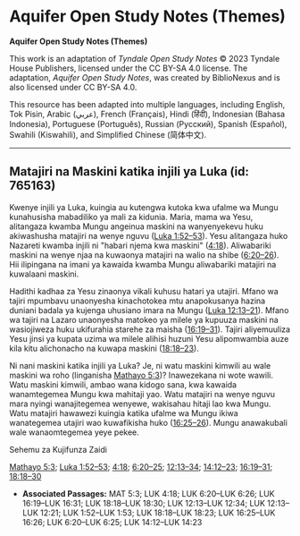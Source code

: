 # Aquifer Open Study Notes (Themes)

**Aquifer Open Study Notes (Themes)**

This work is an adaptation of *Tyndale Open Study Notes* © 2023 Tyndale House Publishers, licensed under the CC BY\-SA 4\.0 license. The adaptation, *Aquifer Open Study Notes*, was created by BiblioNexus and is also licensed under CC BY\-SA 4\.0\.

This resource has been adapted into multiple languages, including English, Tok Pisin, Arabic (عربي), French (Français), Hindi (हिंदी), Indonesian (Bahasa Indonesia), Portuguese (Português), Russian (Русский), Spanish (Español), Swahili (Kiswahili), and Simplified Chinese (简体中文).



--------------------------------

## Matajiri na Maskini katika injili ya Luka (id: 765163)

Kwenye injili ya Luka, kuingia au kutengwa kutoka kwa ufalme wa Mungu kunahusisha mabadiliko ya mali za kidunia. Maria, mama wa Yesu, alitangaza kwamba Mungu angeinua maskini na wanyenyekevu huku akiwashusha matajiri na wenye nguvu ([Luka 1:52–53](https://ref.ly/Luke1:52-Luke1:53)). Yesu alitangaza huko Nazareti kwamba injili ni "habari njema kwa maskini" ([4:18](https://ref.ly/Luke4:18)). Aliwabariki maskini na wenye njaa na kuwaonya matajiri na walio na shibe ([6:20–26](https://ref.ly/Luke6:20-Luke6:26)). Hii ilipingana na imani ya kawaida kwamba Mungu aliwabariki matajiri na kuwalaani maskini.

Hadithi kadhaa za Yesu zinaonya vikali kuhusu hatari ya utajiri. Mfano wa tajiri mpumbavu unaonyesha kinachotokea mtu anapokusanya hazina duniani badala ya kujenga uhusiano imara na Mungu ([Luka 12:13–21](https://ref.ly/Luke12:13-Luke12:21)). Mfano wa tajiri na Lazaro unaonyesha matokeo ya milele ya kupuuza maskini na wasiojiweza huku ukifurahia starehe za maisha ([16:19–31](https://ref.ly/Luke16:19-Luke16:31)). Tajiri aliyemuuliza Yesu jinsi ya kupata uzima wa milele alihisi huzuni Yesu alipomwambia auze kila kitu alichonacho na kuwapa maskini ([18:18–23](https://ref.ly/Luke18:18-Luke18:23)).

Ni nani maskini katika injili ya Luka? Je, ni watu maskini kimwili au wale maskini wa roho (linganisha [Mathayo 5:3](https://ref.ly/Matt5:3))? Inawezekana ni wote wawili. Watu maskini kimwili, ambao wana kidogo sana, kwa kawaida wanamtegemea Mungu kwa mahitaji yao. Watu matajiri na wenye nguvu mara nyingi wanajitegemea wenyewe, wakisahau hitaji lao kwa Mungu. Watu matajiri hawawezi kuingia katika ufalme wa Mungu ikiwa wanategemea utajiri wao kuwafikisha huko ([16:25–26](https://ref.ly/Luke16:25-Luke16:26)). Mungu anawakubali wale wanaomtegemea yeye pekee.

Sehemu za Kujifunza Zaidi

[Mathayo 5:3](https://ref.ly/Matt5:3); [Luka 1:52–53](https://ref.ly/Luke1:52-Luke1:53); [4:18](https://ref.ly/Luke4:18); [6:20–25](https://ref.ly/Luke6:20-Luke6:25); [12:13–34](https://ref.ly/Luke12:13-Luke12:34); [14:12–23](https://ref.ly/Luke14:12-Luke14:23); [16:19–31](https://ref.ly/Luke16:19-Luke16:31); [18:18–30](https://ref.ly/Luke18:18-Luke18:30)

* **Associated Passages:** MAT 5:3; LUK 4:18; LUK 6:20–LUK 6:26; LUK 16:19–LUK 16:31; LUK 18:18–LUK 18:30; LUK 12:13–LUK 12:34; LUK 12:13–LUK 12:21; LUK 1:52–LUK 1:53; LUK 18:18–LUK 18:23; LUK 16:25–LUK 16:26; LUK 6:20–LUK 6:25; LUK 14:12–LUK 14:23

